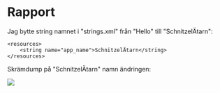 # Rapport

Jag bytte string namnet i "strings.xml" från "Hello" till "SchnitzelÄtarn":

```
<resources>
    <string name="app_name">SchnitzelÄtarn</string>
</resources>
```

Skrämdump på "SchnitzelÄtarn" namn ändringen:

![](android.png)
